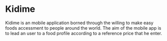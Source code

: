 # Kidime

Kidime is an mobile application borned through the willing to make easy foods accessment to people around the world.
The aim of the mobile app is to lead an user to a food profile according to a reference price that he enter.
